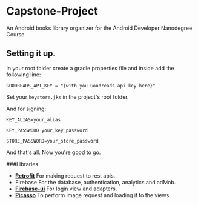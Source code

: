 # Capstone-Project
An Android books library organizer for the Android Developer Nanodegree Course. 

## Setting it up.
In your root folder create a gradle.properties file and inside add the following line:

```
GOODREADS_API_KEY = "{with you Goodreads api key here}"
```

Set your `keystore.jks` in the project's root folder.

And for signing:
```
KEY_ALIAS=your_alias

KEY_PASSWORD your_key_password

STORE_PASSWORD=your_store_password
```

And that's all. Now you're good to go.


###Libraries
- **[Retrofit](https://github.com/square/retrofit)** For making request to rest apis.
- Firebase For the database, authentication, analytics and adMob.
- **[Firebase-ui](https://github.com/firebase/FirebaseUI-Android)** For login view and adapters.
- **[Picasso](https://github.com/square/picasso)** To perform image request and loading it to the views.